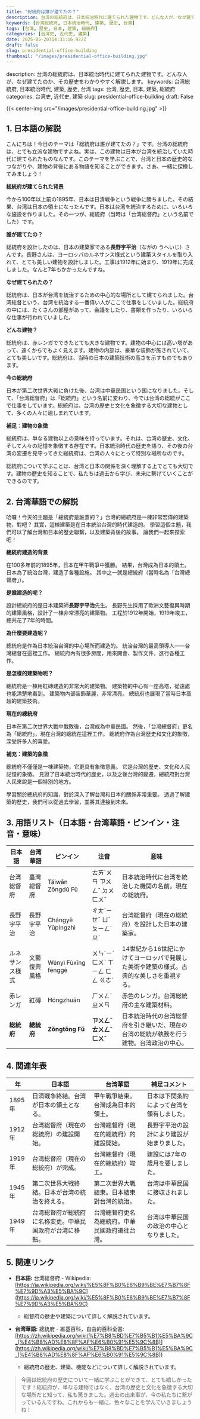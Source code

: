 ```yaml
---
title: "総統府は誰が建てたの？"
description: 台湾の総統府は、日本統治時代に建てられた建物です。どんな人が、なぜ建てたのか、その歴史をわかりやすく解説します。
keywords: [台湾総統府, 日本統治時代, 建築, 歴史, 台湾]
tags: [台湾, 歴史, 日本, 建築, 総統府]
categories: [台湾史, 近代史, 建築]
date: 2025-05-20T14:33:16.922Z
draft: false
slug: presidential-office-building
thumbnail: "/images/presidential-office-building.jpg"
---
```


description: 台湾の総統府は、日本統治時代に建てられた建物です。どんな人が、なぜ建てたのか、その歴史をわかりやすく解説します。
keywords: 台湾総統府, 日本統治時代, 建築, 歴史, 台湾
tags: 台湾, 歴史, 日本, 建築, 総統府
categories: 台湾史, 近代史, 建築
slug: presidential-office-building
draft: False

{{< center-img src="/images/presidential-office-building.jpg" >}}

## 1. 日本語の解説

こんにちは！今日のテーマは「総統府は誰が建てたの？」です。台湾の総統府は、とても立派な建物ですよね。実は、この建物は日本が台湾を統治していた時代に建てられたものなんです。このテーマを学ぶことで、台湾と日本の歴史的なつながりや、建物の背後にある物語を知ることができます。さあ、一緒に探検してみましょう！

**総統府が建てられた背景**

今から100年以上前の1895年、日本は日清戦争という戦争に勝ちました。その結果、台湾は日本の領土になったんです。日本は台湾を統治するために、いろいろな施設を作りました。その一つが、総統府（当時は「台湾総督府」という名前でした）です。

**誰が建てたの？**

総統府を設計したのは、日本の建築家である**長野宇平治**（ながの うへいじ）さんです。長野さんは、ヨーロッパのルネサンス様式という建築スタイルを取り入れて、とても美しい建物を設計しました。工事は1912年に始まり、1919年に完成しました。なんと7年もかかったんですね。

**なぜ建てられたの？**

総統府は、日本が台湾を統治するための中心的な場所として建てられました。台湾総督という、台湾を統治する一番偉い人がここで仕事をしていました。総統府の中には、たくさんの部屋があって、会議をしたり、書類を作ったり、いろいろな仕事が行われていました。

**どんな建物？**

総統府は、赤レンガでできたとても大きな建物です。建物の中心には高い塔があって、遠くからでもよく見えます。建物の内部は、豪華な装飾が施されていて、とても美しいです。総統府は、当時の日本の建築技術の高さを示すものでもあります。

**今の総統府**

日本が第二次世界大戦に負けた後、台湾は中華民国という国になりました。そして、「台湾総督府」は「総統府」という名前に変わり、今では台湾の総統がここで仕事をしています。総統府は、台湾の歴史と文化を象徴する大切な建物として、多くの人々に親しまれています。

**補足：建物の象徴**

総統府は、単なる建物以上の意味を持っています。それは、台湾の歴史、文化、そして人々の記憶を象徴する存在です。日本統治時代の歴史を語り、その後の台湾の変遷を見守ってきた総統府は、台湾の人々にとって特別な場所なのです。

総統府について学ぶことは、台湾と日本の関係を深く理解する上でとても大切です。建物の歴史を知ることで、私たちは過去から学び、未来に繋げていくことができるのです。

## 2. 台湾華語での解説

哈囉！今天的主題是「總統府是誰蓋的？」台灣的總統府是一棟非常宏偉的建築物，對吧？ 其實，這棟建築是在日本統治台灣的時代建造的。 學習這個主題，我們可以了解台灣和日本的歷史聯繫，以及建築背後的故事。 讓我們一起來探索吧！

**總統府建造的背景**

在100多年前的1895年，日本在甲午戰爭中獲勝。 結果，台灣成為日本的領土。 日本為了統治台灣，建造了各種設施。 其中之一就是總統府（當時名為「台灣總督府」）。

**是誰建造的呢？**

設計總統府的是日本建築師**長野宇平治**先生。 長野先生採用了歐洲文藝復興時期的建築風格，設計了一棟非常漂亮的建築物。 工程於1912年開始，1919年竣工，總共花了7年的時間。

**為什麼要建造呢？**

總統府是作為日本統治台灣的中心場所而建造的。 統治台灣的最高領導人——台灣總督在這裡工作。 總統府內有很多房間，用來開會、製作文件，進行各種工作。

**是怎樣的建築物呢？**

總統府是一棟用紅磚建造的非常大的建築物。 建築物的中心有一座高塔，從遠處也能清楚地看到。 建築物內部裝飾華麗，非常漂亮。 總統府也展現了當時日本高超的建築技術。

**現在的總統府**

日本在第二次世界大戰中戰敗後，台灣成為中華民國。 然後，「台灣總督府」更名為「總統府」，現在台灣的總統在這裡工作。 總統府作為台灣歷史和文化的象徵，深受許多人的喜愛。

**補充：建築的象徵**

總統府不僅僅是一棟建築物，它更具有象徵意義。 它是台灣的歷史、文化和人民記憶的象徵。 見證了日本統治時代的歷史，以及之後台灣的變遷，總統府對台灣人民來說是一個特別的地方。

學習關於總統府的知識，對於深入了解台灣和日本的關係非常重要。 透過了解建築的歷史，我們可以從過去學習，並將其連接到未來。

## 3. 用語リスト（日本語・台湾華語・ピンイン・注音・意味）

| 日本語        | 台湾華語     | ピンイン    | 注音        | 意味                                                                 |
| ------------- | ------------ | ----------- | ----------- | -------------------------------------------------------------------- |
| 台湾総督府   | 臺灣總督府  | Táiwān Zǒngdū Fǔ | ㄊㄞˊㄨㄢ ㄗㄨㄥˇ ㄉㄨ ㄈㄨˇ  | 日本統治時代に台湾を統治した機関の名前。現在の総統府。                                                        |
| 長野宇平治   | 長野宇平治   | Chángyě Yǔpíngzhì | ㄔㄤˊㄧㄝˇ ㄩˇㄆㄧㄥˊㄓˋ  | 台湾総督府（現在の総統府）を設計した日本の建築家。                                                      |
| ルネサンス様式 | 文藝復興風格 | Wényì Fùxīng fēnggé | ㄨㄣˊㄧˋ ㄈㄨˋ ㄒㄧㄥ ㄈㄥ ㄍㄜˊ | 14世紀から16世紀にかけてヨーロッパで発展した美術や建築の様式。古典的な美しさを重視する。                                     |
| 赤レンガ     | 紅磚         | Hóngzhuān   | ㄏㄨㄥˊㄓㄨㄢ | 赤色のレンガ。台湾総統府の主な建築材料。                                                              |
| **総統府**   | **總統府**   | **Zǒngtǒng Fǔ** | **ㄗㄨㄥˇ ㄊㄨㄥˇ ㄈㄨˇ** | 日本統治時代の台湾総督府を引き継いだ、現在の台湾の総統が執務を行う建物。台湾政治の中心。                                            |

## 4. 関連年表

| 年     | 日本語                                         | 台湾華語                                       | 補足コメント                                                                                                |
| ------ | --------------------------------------------- | ---------------------------------------------- | --------------------------------------------------------------------------------------------------------- |
| 1895年 | 日清戦争終結。台湾が日本の領土となる。                    | 甲午戰爭結束。台灣成為日本的領土。                   | 日本は下関条約によって台湾を領有しました。                                                                                       |
| 1912年 | 台湾総督府（現在の総統府）の建設開始。                   | 台灣總督府（現在的總統府）的建設開始。                  | 長野宇平治の設計により建設が始まりました。                                                                                        |
| 1919年 | 台湾総督府（現在の総統府）が完成。                         | 台灣總督府（現在的總統府）竣工。                        | 建設には7年の歳月を要しました。                                                                                             |
| 1945年 | 第二次世界大戦終結。日本が台湾の統治を終える。               | 第二次世界大戰結束。日本結束對台灣的統治。                | 台湾は中華民国に接収されました。                                                                                               |
| 1949年 | 台湾総督府が総統府に名称変更。中華民国政府が台湾に移転。 | 台灣總督府更名為總統府。中華民國政府遷往台灣。 | 台湾は中華民国の政治の中心となりました。                                                                                           |

## 5. 関連リンク

*   **日本語:** 台湾総督府 - Wikipedia: [https://ja.wikipedia.org/wiki/%E5%8F%B0%E6%B9%BE%E7%B7%8F%E7%9D%A3%E5%BA%9C](https://ja.wikipedia.org/wiki/%E5%8F%B0%E6%B9%BE%E7%B7%8F%E7%9D%A3%E5%BA%9C)
    *   総督府の歴史や建築について詳しく解説されています。

*   **台湾華語:** 總統府 - 維基百科，自由的百科全書: [https://zh.wikipedia.org/wiki/%E7%B8%BD%E7%B5%B1%E5%BA%9C_(%E4%B8%AD%E8%8F%AF%E6%B0%91%E5%9C%8B)](https://zh.wikipedia.org/wiki/%E7%B8%BD%E7%B5%B1%E5%BA%9C_(%E4%B8%AD%E8%8F%AF%E6%B0%91%E5%9C%8B))
    *   總統府の歴史、建築、機能などについて詳しく解説されています。

> 今回は総統府の歴史について一緒に学ぶことができて、とても嬉しかったです！総統府が、単なる建物ではなく、台湾の歴史と文化を象徴する大切な場所だと知って、私も驚きました。過去の出来事が、今の私たちに繋がっているんですね。これからも一緒に、色々なことを学んでいきましょうね！
